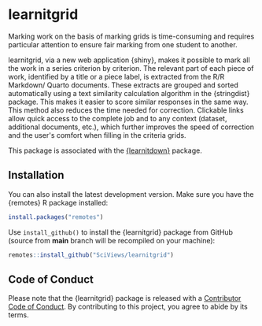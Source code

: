# learnitgrid

Marking work on the basis of marking grids is time-consuming and requires particular attention to ensure fair marking from one student to another.

learnitgrid, via a new web application {shiny}, makes it possible to mark all the work in a series criterion by criterion. The relevant part of each piece of work, identified by a title or a piece label, is extracted from the R/R Markdown/ Quarto documents. These extracts are grouped and sorted automatically using a text similarity calculation algorithm in the {stringdist} package. This makes it easier to score similar responses in the same way. This method also reduces the time needed for correction. Clickable links allow quick access to the complete job and to any context (dataset, additional documents, etc.), which further improves the speed of correction and the user's comfort when filling in the criteria grids.

This package is associated with the [{learnitdown}](https://github.com/SciViews/learnitdown) package.

## Installation

You can also install the latest development version. Make sure you have the {remotes} R package installed:

``` r
install.packages("remotes")
```

Use `install_github()` to install the {learnitgrid} package from GitHub (source from **main** branch will be recompiled on your machine):

``` r
remotes::install_github("SciViews/learnitgrid")
```

## Code of Conduct

Please note that the {learnitgrid} package is released with a [Contributor Code of Conduct](https://github.com/SciViews/learnitgrid/blob/main/CODE_OF_CONDUCT.md). By contributing to this project, you agree to abide by its terms.
